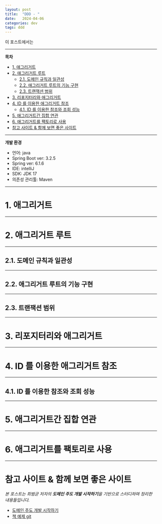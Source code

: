 ```yaml
---
layout: post
title:  "DDD - "
date:   2024-04-06
categories: dev
tags: ddd 
---
```


이 포스트에서는 

---

**목차**

<!-- TOC -->
* [1. 애그리거트](#1-애그리거트)
* [2. 애그리거트 루트](#2-애그리거트-루트)
  * [2.1. 도메인 규칙과 일관성](#21-도메인-규칙과-일관성)
  * [2.2. 애그리거트 루트의 기능 구현](#22-애그리거트-루트의-기능-구현)
  * [2.3. 트랜잭션 범위](#23-트랜잭션-범위)
* [3. 리포지터리와 애그리거트](#3-리포지터리와-애그리거트)
* [4. ID 를 이용한 애그리거트 참조](#4-id-를-이용한-애그리거트-참조)
  * [4.1. ID 를 이용한 참조와 조회 성능](#41-id-를-이용한-참조와-조회-성능)
* [5. 애그리거트간 집합 연관](#5-애그리거트간-집합-연관)
* [6. 애그리거트를 팩토리로 사용](#6-애그리거트를-팩토리로-사용)
* [참고 사이트 & 함께 보면 좋은 사이트](#참고-사이트--함께-보면-좋은-사이트)
<!-- TOC -->

---

**개발 환경**

- 언어: java
- Spring Boot ver: 3.2.5
- Spring ver: 6.1.6
- IDE: intelliJ
- SDK: JDK 17
- 의존성 관리툴: Maven

---

# 1. 애그리거트

---

# 2. 애그리거트 루트

---

## 2.1. 도메인 규칙과 일관성

---

## 2.2. 애그리거트 루트의 기능 구현

---

## 2.3. 트랜잭션 범위

---

# 3. 리포지터리와 애그리거트

---

# 4. ID 를 이용한 애그리거트 참조

---

## 4.1. ID 를 이용한 참조와 조회 성능

---

# 5. 애그리거트간 집합 연관

---

# 6. 애그리거트를 팩토리로 사용

---

# 참고 사이트 & 함께 보면 좋은 사이트

*본 포스트는 최범균 저자의 **도메인 주도 개발 시작하기**을 기반으로 스터디하며 정리한 내용들입니다.*

* [도메인 주도 개발 시작하기](https://www.yes24.com/Product/Goods/108431347)
* [책 예제 git](https://github.com/madvirus/ddd-start2)